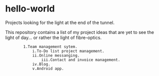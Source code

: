 # hello-world
Projects looking for the light at the end of the tunnel.

This repository contains a list of my project ideas that are yet to see the light of day... or rather the light of fibre-optics.

			1.Team management sytem.
				i.To-Do list project management.
				ii.Online messanging.
          			iii.Contact and invoice management.
				iv.Blog.
				v.Android app.
     			
    
